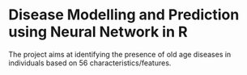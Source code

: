 <h1>Disease Modelling and Prediction using Neural Network in R</h1>
The project aims at identifying the presence of old age diseases in individuals based on 56 characteristics/features.
